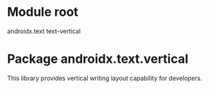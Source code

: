 # Module root

androidx.text text-vertical

# Package androidx.text.vertical

This library provides vertical writing layout capability for developers.
